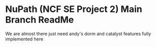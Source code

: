 # NuPath (NCF SE Project 2) Main Branch ReadMe

We are almost there just need andy's dorm and catalyst features fully implemented here
